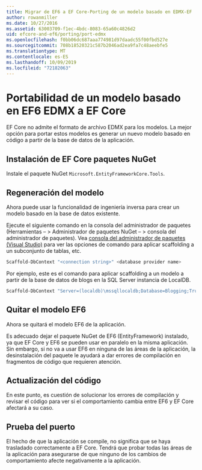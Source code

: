 ```yaml
---
title: Migrar de EF6 a EF Core-Porting de un modelo basado en EDMX-EF
author: rowanmiller
ms.date: 10/27/2016
ms.assetid: 63003709-f1ec-4bdc-8083-65a60c4826d2
uid: efcore-and-ef6/porting/port-edmx
ms.openlocfilehash: f0bb06dc687aaa774981d97daadc55f00fbd527e
ms.sourcegitcommit: 708b18520321c587b2046ad2ea9fa7c48aeebfe5
ms.translationtype: MT
ms.contentlocale: es-ES
ms.lasthandoff: 10/09/2019
ms.locfileid: "72182063"
---
```

# <a name="porting-an-ef6-edmx-based-model-to-ef-core"></a>Portabilidad de un modelo basado en EF6 EDMX a EF Core

EF Core no admite el formato de archivo EDMX para los modelos. La mejor opción para portar estos modelos es generar un nuevo modelo basado en código a partir de la base de datos de la aplicación.

## <a name="install-ef-core-nuget-packages"></a>Instalación de EF Core paquetes NuGet

Instale el paquete NuGet `Microsoft.EntityFrameworkCore.Tools`.

## <a name="regenerate-the-model"></a>Regeneración del modelo

Ahora puede usar la funcionalidad de ingeniería inversa para crear un modelo basado en la base de datos existente.

Ejecute el siguiente comando en la consola del administrador de paquetes (Herramientas – > Administrador de paquetes NuGet – > consola del administrador de paquetes). Vea [consola del administrador de paquetes (Visual Studio)](../../core/miscellaneous/cli/powershell.md) para ver las opciones de comando para aplicar scaffolding a un subconjunto de tablas, etc.

``` powershell
Scaffold-DbContext "<connection string>" <database provider name>
```

Por ejemplo, este es el comando para aplicar scaffolding a un modelo a partir de la base de datos de blogs en la SQL Server instancia de LocalDB.

``` powershell
Scaffold-DbContext "Server=(localdb)\mssqllocaldb;Database=Blogging;Trusted_Connection=True;" Microsoft.EntityFrameworkCore.SqlServer
```

## <a name="remove-ef6-model"></a>Quitar el modelo EF6

Ahora se quitará el modelo EF6 de la aplicación.

Es adecuado dejar el paquete NuGet de EF6 (EntityFramework) instalado, ya que EF Core y EF6 se pueden usar en paralelo en la misma aplicación. Sin embargo, si no va a usar EF6 en ninguna de las áreas de la aplicación, la desinstalación del paquete le ayudará a dar errores de compilación en fragmentos de código que requieren atención.

## <a name="update-your-code"></a>Actualización del código

En este punto, es cuestión de solucionar los errores de compilación y revisar el código para ver si el comportamiento cambia entre EF6 y EF Core afectará a su caso.

## <a name="test-the-port"></a>Prueba del puerto

El hecho de que la aplicación se compile, no significa que se haya trasladado correctamente a EF Core. Tendrá que probar todas las áreas de la aplicación para asegurarse de que ninguno de los cambios de comportamiento afecte negativamente a la aplicación.
